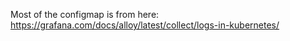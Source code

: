 Most of the configmap is from here: https://grafana.com/docs/alloy/latest/collect/logs-in-kubernetes/
